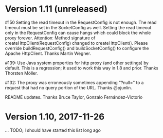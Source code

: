 
# Version 1.11 (unreleased)

\#150 Setting the read timeout in the RequestConfig is not enough.
The read timeout must be set in the SocketConfig as well.
Setting the read timeout only in the RequestConfig can cause hangs which could
block the whole proxy forever.
Attention: Method signature of createHttpClient(RequestConfig) changed to
createHttpClient().
Please override buildRequestConfig() and buildSocketConfig() to configure the
Apache HttpClient.
Thanks Martin Wegner.

\#139: Use Java system properties for http proxy (and other settings) by default.
This is a regression; it used to work this way in 1.8 and prior.
Thanks Thorsten Möller.

\#132: The proxy was erroneously sometimes appending "?null=" to a
request that had no query portion of the URL.
Thanks @pjunlin.

README updates.  Thanks Bruce Taylor, Gonzalo Fernández-Victorio

# Version 1.10, 2017-11-26

... TODO; I should have started this list long ago